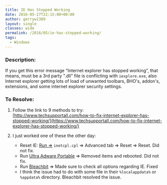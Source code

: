 ```yaml
---
title: IE Has Stopped Working
date: 2016-05-27T22:15:00+00:00
author: gerryw1389
layout: single
classes: wide
permalink: /2016/05/ie-has-stopped-working/
tags:
  - Windows
---
```

<!--more-->

### Description:

If you get this error message &#8220;Internet explorer has stopped working&#8221;, that means, must be a 3rd party ".dll" file is conflicting with `iexplore.exe`, also Internet explorer getting lots of load of unwanted toolbars, BHO's, addon's, extensions, and some internet explorer security settings.

### To Resolve:

1. Follow the link to 9 methods to try:  
[http://www.techsupportall.com/how-to-fix-internet-explorer-has-stopped-working/](https://www.techsupportall.com/how-to-fix-internet-explorer-has-stopped-working/)

2. I just worked one of these the other day:
   - Reset IE: [Run =>](https://automationadmin.com/2016/05/command-prompt-overview/) `inetcpl.cpl` => Advanced tab => Reset => Reset. Did not fix.
   - Run [Ultra Adware Portable](http://www.majorgeeks.com/files/details/ultra_adware_killer.html) => Removed items and rebooted. Did not fix.
   - Run [Bleachbit](http://www.bleachbit.org/download) => Made sure to check all options regarding IE. Fixed
   - I think the issue had to do with some file in their `%localappdata%` or `%appdata%` directory. Bleachbit resolved the issue.